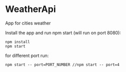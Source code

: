 # WeatherApi 

App for cities weather

Install the app and run npm start (will run on port 8080):

    npm install
    npm start 

for different port run: 

    npm start -- port=PORT_NUMBER //npm start -- port=4



